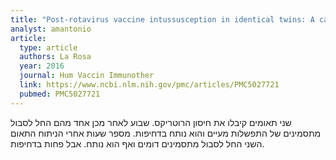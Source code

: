 ```yaml
---
title: "Post-rotavirus vaccine intussusception in identical twins: A case report"
analyst: amantonio
article:
  type: article
  authors: La Rosa
  year: 2016
  journal: Hum Vaccin Immunother
  link: https://www.ncbi.nlm.nih.gov/pmc/articles/PMC5027721
  pubmed: PMC5027721
---
```


שני תאומים קיבלו את חיסון הרוטריקס. שבוע לאחר מכן אחד מהם החל לסבול מתסמינים של התפשלות מעיים והוא נותח בדחיפות. מספר שעות אחרי הניתוח התאום השני החל לסבול מתסמינים דומים ואף הוא נותח. אבל פחות בדחיפות.
